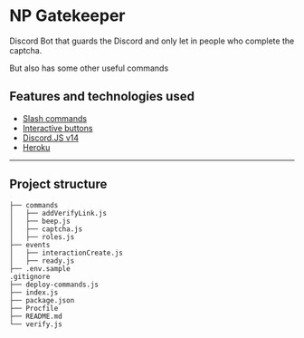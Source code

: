 # NP Gatekeeper

Discord Bot that guards the Discord and only let in people who complete the captcha.

But also has some other useful commands

## Features and technologies used

- [Slash commands](https://discord.com/developers/docs/interactions/application-commands)
- [Interactive buttons](https://discord.com/developers/docs/interactions/message-components#buttons)
- [Discord.JS v14](https://discord.js.org/#/)
- [Heroku](https://www.heroku.com/)

---

## Project structure

```
├── commands
│   ├── addVerifyLink.js
│   ├── beep.js
│   ├── captcha.js
│   ├── roles.js
├── events
│   ├── interactionCreate.js
│   ├── ready.js
├── .env.sample
.gitignore
├── deploy-commands.js
├── index.js
├── package.json
├── Procfile
├── README.md
└── verify.js
```
